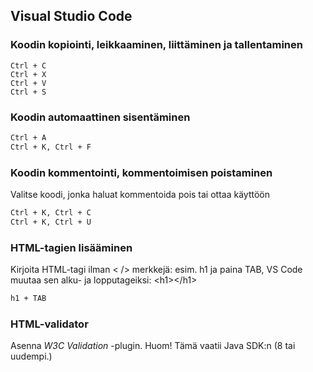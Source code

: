## Visual Studio Code 

### Koodin kopiointi, leikkaaminen, liittäminen ja tallentaminen

```
Ctrl + C
Ctrl + X
Ctrl + V
Ctrl + S
```

### Koodin automaattinen sisentäminen

```cmd
Ctrl + A
Ctrl + K, Ctrl + F
```

### Koodin kommentointi, kommentoimisen poistaminen

Valitse koodi, jonka haluat kommentoida pois tai ottaa käyttöön

```cmd
Ctrl + K, Ctrl + C
Ctrl + K, Ctrl + U
```

### HTML-tagien lisääminen

Kirjoita HTML-tagi ilman \< /\> merkkejä: esim. h1 ja paina TAB, VS Code muutaa sen alku- ja lopputageiksi: \<h1\>\</h1\>

```cmd
h1 + TAB
```

### HTML-validator

Asenna *W3C Validation* -plugin. Huom! Tämä vaatii Java SDK:n (8 tai uudempi.)
